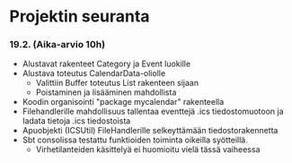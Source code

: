 # Projektin seuranta

### 19.2. (Aika-arvio 10h)
- Alustavat rakenteet Category ja Event luokille
- Alustava toteutus CalendarData-oliolle
  - Valittiin Buffer toteutus List rakenteen sijaan
  - Poistaminen ja lisääminen mahdollista
- Koodin organisointi "package mycalendar" rakenteella
- Filehandlerille mahdollisuus tallentaa eventtejä .ics tiedostomuotoon ja ladata tietoja .ics tiedostoista
- Apuobjekti (ICSUtil) FileHandlerille selkeyttämään tiedostorakennetta
- Sbt consolissa testattu funktioiden toiminta oikeilla syötteillä. 
  - Virhetilanteiden käsittelyä ei huomioitu vielä tässä vaiheessa